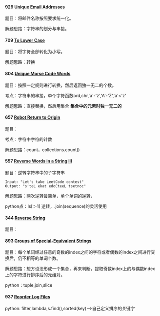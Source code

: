 #### 929 [Unique Email Addresses](https://leetcode.com/problems/unique-email-addresses)

题目：将邮件名称按照要求统一化。

解题思路：字符串的划分与串接。

#### 709 [To Lower Case](https://leetcode.com/problems/to-lower-case)

题目：将字符全部转化为小写。

解题思路：转换

#### 804 [Unique Morse Code Words](https://leetcode.com/problems/unique-morse-code-words)

题目：按照一定规则进行转换，然后返回独一无二的个数。

考点：字符串的串接，单个字符函数ord,chr,'a'-'z','A'-'Z','a'<'z'

解题思路：直接替换，然后用集合 **集合中的元素时独一无二的**

#### 657 [Robot Return to Origin](https://leetcode.com/problems/robot-return-to-origin)

题目：

考点：字符中字符的计数

解题思路：count，collections.count()

#### 557 [Reverse Words in a String III](https://leetcode.com/problems/reverse-words-in-a-string-iii)

题目：逆转字符串中的子字符串

```
Input: "Let's take LeetCode contest"
Output: "s'teL ekat edoCteeL tsetnoc"
```

解题思路：两次逆转最简单，单个单词的逆转，

python点：ls[::-1] 逆转，.join(sequence)的灵活使用

#### 344 [Reverse String](https://leetcode.com/problems/reverse-string)

题目：

#### 893 [Groups of Special-Equivalent Strings](https://leetcode.com/problems/groups-of-special-equivalent-strings)

题目：每个单词经过任意的奇数的index之间的字符或者偶数的index之间进行交换后，仍不相等的单词个数。

解题思路：想方设法形成一个集合，再来判断，提取奇数index上的与偶数index上的字符进行排序后的元组对。

python：tuple,join,slice

#### 937 [Reorder Log Files](https://leetcode.com/problems/reorder-log-files)

python: filter,lambda,s.find(),sorted(key)-->自己定义排序的关键字

